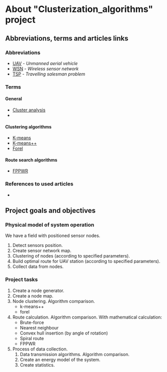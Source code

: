 # About "Clusterization_algorithms" project

 ## Abbreviations, terms and articles links

  ### Abbreviations

  - [UAV](https://en.wikipedia.org/wiki/Unmanned_aerial_vehicle) - *Unmanned aerial vehicle*
  - [WSN](https://en.wikipedia.org/wiki/Wireless_sensor_network) - *Wireless sensor network*
  - [TSP](https://en.wikipedia.org/wiki/Travelling_salesman_problem) - *Travelling salesman problem*

  ### Terms
  
   #### General
   
   - [Cluster analysis](https://en.wikipedia.org/wiki/Cluster_analysis)
   - 
  
   #### Clustering algorithms
   
   - [K-means](https://en.wikipedia.org/wiki/K-means_clustering)
   - [K-means++](https://en.wikipedia.org/wiki/K-means%2B%2B)
   - [Forel](https://ru.wikipedia.org/wiki/%D0%90%D0%BB%D0%B3%D0%BE%D1%80%D0%B8%D1%82%D0%BC%D1%8B_%D1%81%D0%B5%D0%BC%D0%B5%D0%B9%D1%81%D1%82%D0%B2%D0%B0_FOREL)
   
   #### Route search algorithms
   
   - [FPPWR]()
  
  ### References to used articles
  -
  
## Project goals and objectives

 ### Physical model of system operation
 
 We have a field with positioned sensor nodes.
 1. Detect sensors position.
 2. Create sensor network map.
 3. Clustering of nodes (according to specified parameters).
 4. Build optimal route for UAV station (according to specified parameters).
 5. Collect data from nodes.
 
### Project tasks

1. Create a node generator.
2. Create a node map.
3. Node clustering.  Algorithm comparison.
   - k-means++
   - forel
4. Route calculation. Algorithm comparison.
   With mathematical calculation:
   - Brute-force
   - Nearest neighbour
   - Convex hull insertion (by angle of rotation)
   - Spiral route
   - FPPWR
5. Process of data collection.
   1. Data transmission algorithms. Algorithm comparison.
   2. Create an energy model of the system.
   3. Create statistics.
